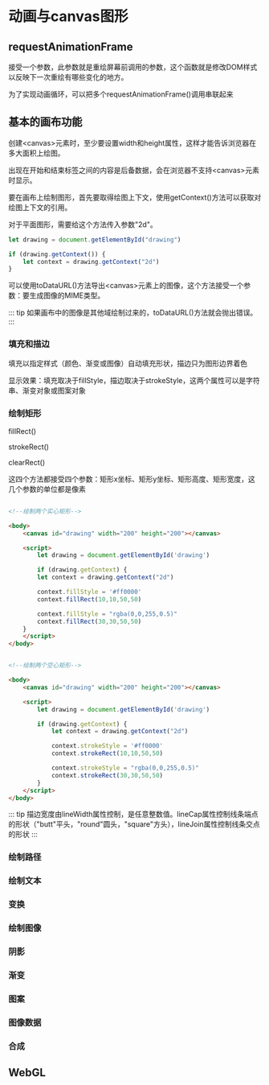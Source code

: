# 动画与canvas图形

## requestAnimationFrame

接受一个参数，此参数就是重绘屏幕前调用的参数，这个函数就是修改DOM样式以反映下一次重绘有哪些变化的地方。

为了实现动画循环，可以把多个requestAnimationFrame()调用串联起来

## 基本的画布功能

创建\<canvas\>元素时，至少要设置width和height属性，这样才能告诉浏览器在多大面积上绘图。

出现在开始和结束标签之间的内容是后备数据，会在浏览器不支持\<canvas\>元素时显示。

要在画布上绘制图形，首先要取得绘图上下文，使用getContext()方法可以获取对绘图上下文的引用。

对于平面图形，需要给这个方法传入参数"2d"。

```js
let drawing = document.getElementById("drawing")

if (drawing.getContext()) {
    let context = drawing.getContext("2d")
}
```

可以使用toDataURL()方法导出\<canvas\>元素上的图像，这个方法接受一个参数：要生成图像的MIME类型。

::: tip 
如果画布中的图像是其他域绘制过来的，toDataURL()方法就会抛出错误。
:::

### 填充和描边

填充以指定样式（颜色、渐变或图像）自动填充形状，描边只为图形边界着色

显示效果：填充取决于fillStyle，描边取决于strokeStyle，这两个属性可以是字符串、渐变对象或图案对象

### 绘制矩形

fillRect()

strokeRect()

clearRect()

这四个方法都接受四个参数：矩形x坐标、矩形y坐标、矩形高度、矩形宽度，这几个参数的单位都是像素

```html

<!--绘制两个实心矩形-->

<body>
    <canvas id="drawing" width="200" height="200"></canvas>

    <script>
        let drawing = document.getElementById('drawing')

        if (drawing.getContext) {
        let context = drawing.getContext("2d")

        context.fillStyle = '#ff0000'
        context.fillRect(10,10,50,50)

        context.fillStyle = "rgba(0,0,255,0.5)"
        context.fillRect(30,30,50,50)
    }
    </script>
</body>
```
```html

<!--绘制两个空心矩形-->

<body>
    <canvas id="drawing" width="200" height="200"></canvas>

    <script>
        let drawing = document.getElementById('drawing')

        if (drawing.getContext) {
            let context = drawing.getContext("2d")

            context.strokeStyle = '#ff0000'
            context.strokeRect(10,10,50,50)

            context.strokeStyle = "rgba(0,0,255,0.5)"
            context.strokeRect(30,30,50,50)
        }
    </script>
</body>
```
::: tip
描边宽度由lineWidth属性控制，是任意整数值。lineCap属性控制线条端点的形状（"butt"平头，"round"圆头，"square"方头），lineJoin属性控制线条交点的形状
:::
### 绘制路径

### 绘制文本

### 变换

### 绘制图像

### 阴影

### 渐变

### 图案

### 图像数据

### 合成

## WebGL

